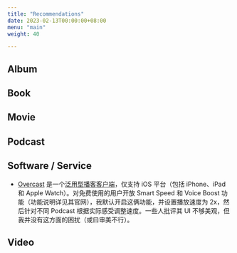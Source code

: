 ```yaml
---
title: "Recommendations"
date: 2023-02-13T00:00:00+08:00
menu: "main"
weight: 40

---
```


## Album

## Book

## Movie

## Podcast

## Software / Service

- [Overcast](https://overcast.fm) 是一个[泛用型播客客户端][1]，仅支持 iOS 平台（包括 iPhone、iPad 和 Apple Watch）。对免费使用的用户开放 Smart Speed 和 Voice Boost 功能（功能说明详见其官网），我默认开启这俩功能，并设置播放速度为 2x，然后针对不同 Podcast 根据实际感受调整速度。一些人批评其 UI 不够美观，但我并没有这方面的困扰（或曰审美不行）。

## Video

[1]: https://blog.yitianshijie.net/2019/06/06/time-to-double-down-on-open-podcast-clients/
